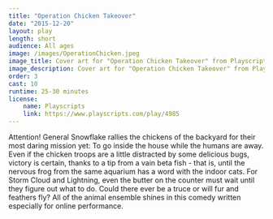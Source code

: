 ```yaml
---
title: "Operation Chicken Takeover"
date: "2015-12-20"
layout: play
length: short
audience: All ages
image: /images/OperationChicken.jpeg
image_title: Cover art for "Operation Chicken Takeover" from Playscripts.
image_description: Cover art for "Operation Chicken Takeover" from Playscripts.
order: 3
cast: 10
runtime: 25-30 minutes
license:
    name: Playscripts
    link: https://www.playscripts.com/play/4985
---
```


Attention! General Snowflake rallies the chickens of the backyard for their most daring mission yet: To go inside the house while the humans are away. Even if the chicken troops are a little distracted by some delicious bugs, victory is certain, thanks to a tip from a vain beta fish - that is, until the nervous frog from the same aquarium has a word with the indoor cats. For Storm Cloud and Lightning, even the butter on the counter must wait until they figure out what to do. Could there ever be a truce or will fur and feathers fly? All of the animal ensemble shines in this comedy written especially for online performance.

